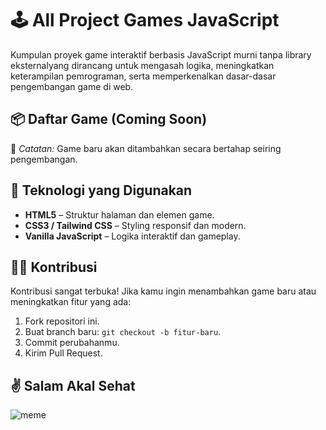 # 🕹️ All Project Games JavaScript

Kumpulan proyek game interaktif berbasis JavaScript murni tanpa library eksternalyang dirancang untuk mengasah logika, meningkatkan keterampilan pemrograman, serta memperkenalkan dasar-dasar pengembangan game di web.

## 📦 Daftar Game (Coming Soon)

📌 _Catatan:_ Game baru akan ditambahkan secara bertahap seiring pengembangan.

## 🚀 Teknologi yang Digunakan

- **HTML5** – Struktur halaman dan elemen game.
- **CSS3 / Tailwind CSS** – Styling responsif dan modern.
- **Vanilla JavaScript** – Logika interaktif dan gameplay.

## 🧑‍💻 Kontribusi

Kontribusi sangat terbuka! Jika kamu ingin menambahkan game baru atau meningkatkan fitur yang ada:

1. Fork repositori ini.
2. Buat branch baru: `git checkout -b fitur-baru`.
3. Commit perubahanmu.
4. Kirim Pull Request.

## ✌️ Salam Akal Sehat

![meme](https://th.bing.com/th/id/OIP.IN0zqLjbNtnwcoNEbmHp2wAAAA?w=165&h=180&c=7&r=0&o=7&pid=1.7&rm=3)
